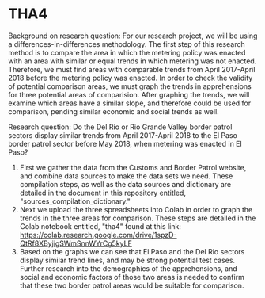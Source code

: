 # THA4
Background on research question:  For our research project, we will be using a differences-in-differences methodology. The first step of this research method is to compare the area in which the metering policy was enacted with an area with similar or equal trends in which metering was not enacted. Therefore, we must find areas with comparable trends from April 2017-April 2018 before the metering policy was enacted. In order to check the validity of potential comparison areas, we must graph the trends in apprehensions for three potential areas of comparision. After graphing the trends, we will examine which areas have a similar slope, and therefore could be used for comparison, pending similar economic and social trends as well.

Research question: Do the Del Rio or Rio Grande Valley border patrol sectors display similar trends from April 2017-April 2018 to the El Paso border patrol sector before May 2018, when metering was enacted in El Paso?

1. First we gather the data from the Customs and Border Patrol website, and combine data sources to make the data sets we need. These compilation steps, as well as the data sources and dictionary are detailed in the document in this repository entitled, "sources_compilation_dictionary." 
2. Next we upload the three spreadsheets into Colab in order to graph the trends in the three areas for comparison. These steps are detailed in the Colab notebook entitled, "tha4" found at this link: https://colab.research.google.com/drive/1spzD-QtRf8XByjigSWmSnnWYrCg5kyLF
3. Based on the graphs we can see that El Paso and the Del Rio sectors display similar trend lines, and may be strong potential test cases. Further research into the demographics of the apprehensions, and social and economic factors of those two areas is needed to confirm that these two border patrol areas would be suitable for comparison.

